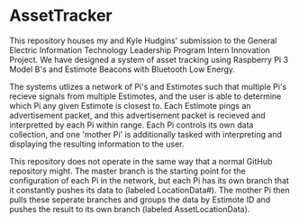 # AssetTracker

This repository houses my and Kyle Hudgins' submission to the General Electric Information Technology Leadership Program Intern Innovation Project. We have designed a system of asset tracking using Raspberry Pi 3 Model B's and Estimote Beacons with Bluetooth Low Energy.

The systems utlizes a network of Pi's and Estimotes such that multiple Pi's recieve signals from multiple Estimotes, and the user is able to determine which Pi any given Estimote is closest to. Each Estimote pings an advertisement packet, and this advertisement packet is recieved and interpretted by each Pi within range. Each Pi controls its own data collection, and one 'mother Pi' is additionally tasked with interpreting and displaying the resulting information to the user.

This repository does not operate in the same way that a normal GitHub repository might. The master branch is the starting point for the configuration of each Pi in the network, but each Pi has its own branch that it constantly pushes its data to (labeled LocationData#). The mother Pi then pulls these seperate branches and groups the data by Estimote ID and pushes the result to its own branch (labeled AssetLocationData).
